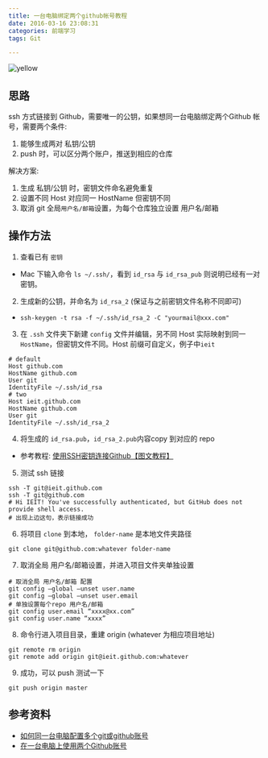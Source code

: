 ```yaml
---
title: 一台电脑绑定两个github帐号教程
date: 2016-03-16 23:08:31
categories: 前端学习
tags: Git

---
```

![yellow](http://7xqmgi.com1.z0.glb.clouddn.com/img/2016-03-16.jpg)
## 思路
ssh 方式链接到 Github，需要唯一的公钥，如果想同一台电脑绑定两个Github 帐号，需要两个条件:
1. 能够生成两对 私钥/公钥
2. push 时，可以区分两个账户，推送到相应的仓库

解决方案:
1. 生成 私钥/公钥 时，密钥文件命名避免重复
2. 设置不同 Host 对应同一 HostName 但密钥不同
3. 取消 git 全局`用户名/邮箱`设置，为每个仓库独立设置 用户名/邮箱

## 操作方法
1. 查看已有 `密钥`
 - Mac 下输入命令 `ls ~/.ssh/`，看到 `id_rsa` 与 `id_rsa_pub` 则说明已经有一对密钥。
2. 生成新的公钥，并命名为 `id_rsa_2` (保证与之前密钥文件名称不同即可)
 - `ssh-keygen -t rsa -f ~/.ssh/id_rsa_2 -C "yourmail@xxx.com"`
3. 在 `.ssh` 文件夹下新建 `config` 文件并编辑，另不同 Host 实际映射到同一 `HostName`，但密钥文件不同。Host 前缀可自定义，例子中`ieit`

 ```
# default                                                                       
Host github.com
HostName github.com
User git
IdentityFile ~/.ssh/id_rsa
# two                                                                           
Host ieit.github.com
HostName github.com
User git
IdentityFile ~/.ssh/id_rsa_2
 ```

4. 将生成的 `id_rsa.pub`，`id_rsa_2.pub`内容copy 到对应的 repo
 - 参考教程: [使用SSH密钥连接Github【图文教程】](http://www.xuanfengge.com/using-ssh-key-link-github-photo-tour.html)

5.  测试 ssh 链接
```
ssh -T git@ieit.github.com
ssh -T git@github.com
# Hi IEIT! You've successfully authenticated, but GitHub does not provide shell access.
# 出现上边这句，表示链接成功
```

6. 将项目 `clone` 到本地， `folder-name` 是本地文件夹路径
```
git clone git@github.com:whatever folder-name
```

7. 取消全局 用户名/邮箱设置，并进入项目文件夹单独设置
```
# 取消全局 用户名/邮箱 配置
git config –global –unset user.name
git config –global –unset user.email
# 单独设置每个repo 用户名/邮箱
git config user.email “xxxx@xx.com”
git config user.name “xxxx”
```

8. 命令行进入项目目录，重建 origin (whatever 为相应项目地址)
```
git remote rm origin
git remote add origin git@ieit.github.com:whatever
```

9. 成功，可以 push 测试一下
```
git push origin master
```

## 参考资料
- [如何同一台电脑配置多个git或github账号](http://notes.seirhsiao.com/2016/01/24/2014-09-30-github-multiple-account-and-multiple-repository/)
- [在一台电脑上使用两个Github账号](http://blog.lessfun.com/blog/2014/06/11/two-github-account-in-one-client/)